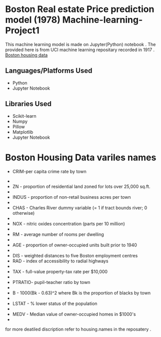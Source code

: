 <h1> Boston Real estate Price prediction model (1978) Machine-learning-Project1 </h1>
  <p>This machine learning model is made on Jupyter(Python) notebook . The provided here is from UCI machine learning repositary recorded in 1917 .<a href="https://archive.ics.uci.edu/ml/machine-learning-databases/housing/"> Boston housing data</a></p>
<h2>Languages/Platforms Used </h2>
<ul>
<li>Python 
<li>Jupyter Notebook
</ul>
<h2>Libraries Used</h2>
<ul>
<li>Scikit-learn
<li>Numpy
<li>Pillow
<li>Matplotlib
<li>Jupyter Notebook
</ul>

<h1>Boston Housing Data variles names</h1>
<ul>
    <li>  CRIM-per capita crime rate by town</p> <li>
    <li>  ZN      - proportion of residential land zoned for lots over 25,000 sq.ft. <li>
    <li> INDUS  - proportion of non-retail business acres per town <li>
    <li> CHAS   - Charles River dummy variable (= 1 if tract bounds river; 0 otherwise) <li>
    <li> NOX    - nitric oxides concentration (parts per 10 million) <li>
    <li> RM     - average number of rooms per dwelling <li>
    <li> AGE    -  proportion of owner-occupied units built prior to 1940 <li>
    <li> DIS    - weighted distances to five Boston employment centres
    <li> RAD    - index of accessibility to radial highways <li>
    <li> TAX    - full-value property-tax rate per $10,000 <li>
    <li> PTRATIO- pupil-teacher ratio by town <li>
    <li> B      - 1000(Bk - 0.63)^2 where Bk is the proportion of blacks by town <li>
    <li> LSTAT  - % lower status of the population <li>
    <li> MEDV   - Median value of owner-occupied homes in $1000's <li>
</ul>
  <p>for more deatiled discription refer to housing.names  in the reposatery . </p>
